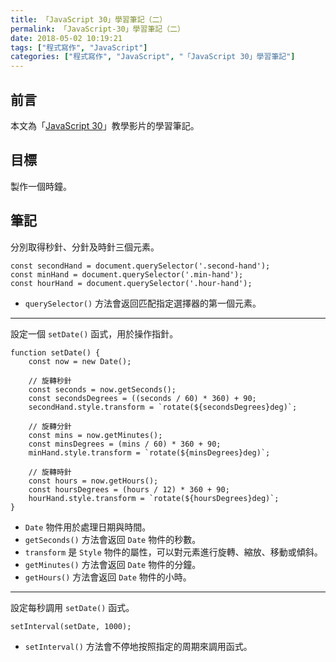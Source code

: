 ```yaml
---
title: 「JavaScript 30」學習筆記（二）
permalink: 「JavaScript-30」學習筆記（二）
date: 2018-05-02 10:19:21
tags: ["程式寫作", "JavaScript"]
categories: ["程式寫作", "JavaScript", "「JavaScript 30」學習筆記"]
---
```


## 前言
本文為「[JavaScript 30](https://javascript30.com/)」教學影片的學習筆記。

## 目標
製作一個時鐘。

## 筆記
分別取得秒針、分針及時針三個元素。
```JS
const secondHand = document.querySelector('.second-hand');
const minHand = document.querySelector('.min-hand');
const hourHand = document.querySelector('.hour-hand');
```
- `querySelector()` 方法會返回匹配指定選擇器的第一個元素。
---
設定一個 `setDate()` 函式，用於操作指針。
```JS
function setDate() {
    const now = new Date();
    
    // 旋轉秒針
    const seconds = now.getSeconds();
    const secondsDegrees = ((seconds / 60) * 360) + 90;
    secondHand.style.transform = `rotate(${secondsDegrees}deg)`;
    
    // 旋轉分針
    const mins = now.getMinutes();
    const minsDegrees = (mins / 60) * 360 + 90;
    minHand.style.transform = `rotate(${minsDegrees}deg)`;

    // 旋轉時針
    const hours = now.getHours();
    const hoursDegrees = (hours / 12) * 360 + 90;
    hourHand.style.transform = `rotate(${hoursDegrees}deg)`;
}
```
- `Date` 物件用於處理日期與時間。
- `getSeconds()` 方法會返回 `Date` 物件的秒數。
- `transform` 是 `Style` 物件的屬性，可以對元素進行旋轉、縮放、移動或傾斜。
- `getMinutes()` 方法會返回 `Date` 物件的分鐘。
- `getHours()` 方法會返回 `Date` 物件的小時。
---
設定每秒調用 `setDate()` 函式。
```JS
setInterval(setDate, 1000);
```
- `setInterval()` 方法會不停地按照指定的周期來調用函式。
